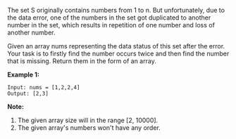 The set S originally contains numbers from 1 to n. But unfortunately, due to the data error, one of the numbers in the set got duplicated to another number in the set, which results in repetition of one number and loss of another number.

Given an array nums representing the data status of this set after the error. Your task is to firstly find the number occurs twice and then find the number that is missing. Return them in the form of an array.

**Example 1:**
```
Input: nums = [1,2,2,4]
Output: [2,3]
```
**Note:**
1. The given array size will in the range [2, 10000].
2. The given array's numbers won't have any order.

